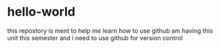 # hello-world
this repostory is ment to help me learn how to use github
am having this unit this semester and i need to use github
for version control

